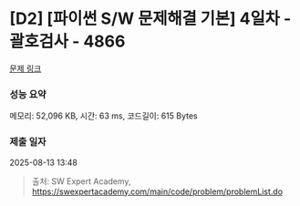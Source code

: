 # [D2] [파이썬 S/W 문제해결 기본] 4일차 - 괄호검사 - 4866 

[문제 링크](https://swexpertacademy.com/main/code/problem/problemDetail.do?contestProbId=AWTQVdd6QToDFAVT) 

### 성능 요약

메모리: 52,096 KB, 시간: 63 ms, 코드길이: 615 Bytes

### 제출 일자

2025-08-13 13:48



> 출처: SW Expert Academy, https://swexpertacademy.com/main/code/problem/problemList.do
